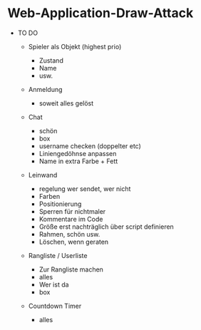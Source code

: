 # Web-Application-Draw-Attack
* TO DO
        
    * Spieler als Objekt (highest prio)
        * Zustand
        * Name
        * usw.
        
    * Anmeldung
        * soweit alles gelöst
    
    * Chat
        * schön
        * box
        * username checken (doppelter etc)
        * Liniengedöhnse anpassen
        * Name in extra Farbe + Fett
        
    * Leinwand
        * regelung wer sendet, wer nicht
        * Farben
        * Positionierung
        * Sperren für nichtmaler
        * Kommentare im Code
        * Größe erst nachträglich über script definieren
        * Rahmen, schön usw.
        * Löschen, wenn geraten
        
    * Rangliste / Userliste
        * Zur Rangliste machen
        * alles
        * Wer ist da
        * box
    
    * Countdown Timer
        * alles
        